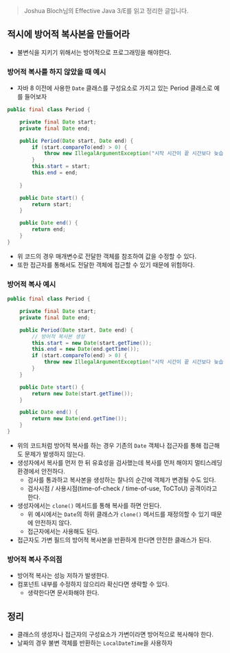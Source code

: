 > Joshua Bloch님의 Effective Java 3/E를 읽고 정리한 글입니다.
> 

## 적시에 방어적 복사본을 만들어라

- 불변식을 지키기 위해서는 방어적으로 프로그래밍을 해야한다.

### 방어적 복사를 하지 않았을 때 예시

- 자바 8 이전에 사용한 `Date` 클래스를 구성요소로 가지고 있는 Period 클래스로 예를 들어보자

```java
public final class Period {

    private final Date start;
    private final Date end;

    public Period(Date start, Date end) {
        if (start.compareTo(end) > 0) {
            throw new IllegalArgumentException("시작 시간이 끝 시간보다 늦습니다.");
        }
        this.start = start;
        this.end = end;
        
    }

    public Date start() {
        return start;
    }

    public Date end() {
        return end;
    }
}
```

- 위 코드의 경우 매개변수로 전달한 객체를 참조하여 값을 수정할 수 있다.
- 또한 접근자를 통해서도 전달한 객체에 접근할 수 있기 때문에 위험하다.

### 방어적 복사 예시

```java
public final class Period {

    private final Date start;
    private final Date end;

    public Period(Date start, Date end) {
        // 방어적 복사본 생성
        this.start = new Date(start.getTime());
        this.end = new Date(end.getTime());
        if (start.compareTo(end) > 0) {
            throw new IllegalArgumentException("시작 시간이 끝 시간보다 늦습니다.");
        }
    }

    public Date start() {
        return new Date(start.getTime());
    }

    public Date end() {
        return new Date(end.getTime());
    }
}
```

- 위의 코드처럼 방어적 복사를 하는 경우 기존의 `Date` 객체나 접근자를 통해 접근해도 문제가 발생하지 않는다.
- 생성자에서 복사를 먼저 한 뒤 유효성을 검사했는데 복사를 먼저 해야지 멀티스레딩 환경에서 안전하다.
    - 검사를 통과하고 복사본을 생성하는 찰나의 순간에 객체가 변경될 수도 있다.
    - 검사시점 / 사용시점(time-of-check / time-of-use, ToCToU) 공격이라고 한다.
- 생성자에서는 `clone()` 메서드를 통해 복사를 하면 안된다.
    - 위 예시에서는 `Date`의 하위 클래스가 `clone()` 메서드를 재정의할 수 있기 때문에 안전하지 않다.
    - 접근자에서는 사용해도 된다.
- 접근자도 가변 필드의 방어적 복사본을 반환하게 한다면 안전한 클래스가 된다.

### 방어적 복사 주의점

- 방어적 복사는 성능 저하가 발생한다.
- 컴포넌트 내부를 수정하지 않으리라 확신다면 생략할 수 있다.
    - 생략한다면 문서화해야 한다.

## 정리

- 클래스의 생성자나 접근자의 구성요소가 가변이라면 방어적으로 복사해야 한다.
- 날짜의 경우 불변 객체를 반환하는 `LocalDateTime`을 사용하자